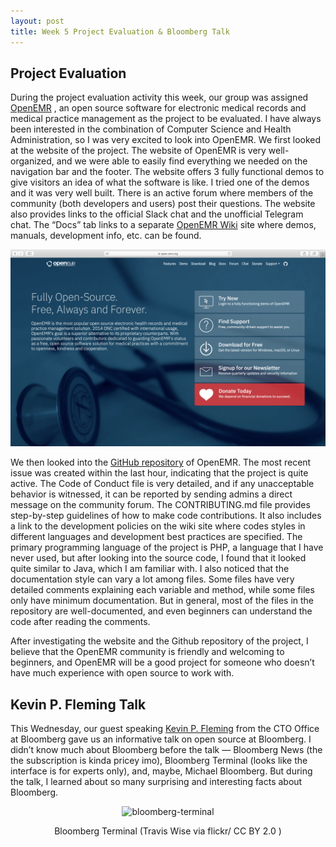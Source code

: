 ```yaml
---
layout: post
title: Week 5 Project Evaluation & Bloomberg Talk
---
```



## Project Evaluation
During the project evaluation activity this week, our group was assigned [OpenEMR](https://www.open-emr.org/) , an open source software for electronic medical records and medical practice management as the project to be evaluated. I have always been interested in the combination of Computer Science and Health Administration, so I was very excited to look into OpenEMR. We first looked at the website of the project. The website of OpenEMR is very well-organized, and we were able to easily find everything we needed on the navigation bar and the footer. The website offers 3 fully functional demos to give visitors an idea of what the software is like. I tried one of the demos and it was very well built. There is an active forum where members of the community (both developers and users) post their questions. The website also provides links to the official Slack chat and the unofficial Telegram chat. The “Docs” tab links to a separate [OpenEMR Wiki](https://www.open-emr.org/wiki/index.php/OpenEMR_Wiki_Home_Page) site where demos, manuals, development info, etc. can be found. 

![openEMR](../images/OpenEMR.png)

We then looked into the [GitHub repository](https://github.com/openemr/openemr) of OpenEMR. The most recent issue was created within the last hour, indicating that the project is quite active. The Code of Conduct file is very detailed, and if any unacceptable behavior is witnessed, it can be reported by sending admins a direct message on the community forum. The CONTRIBUTING.md file provides step-by-step guidelines of how to make code contributions. It also includes a link to the development policies on the wiki site where codes styles in different languages and development best practices are specified. The primary programming language of the project is PHP, a language that I have never used, but after looking into the source code, I found that it looked quite similar to Java, which I am familiar with. I also noticed that the documentation style can vary a lot among files. Some files have very detailed comments explaining each variable and method, while some files only have minimum documentation. But in general, most of the files in the repository are well-documented, and even beginners can understand the code after reading the comments. 

After investigating the website and the Github repository of the project, I believe that the OpenEMR community is friendly and welcoming to beginners, and OpenEMR will be a good project for someone who doesn’t have much experience with open source to work with. 

## Kevin P. Fleming Talk

This Wednesday, our guest speaking  [Kevin P. Fleming](https://www.linkedin.com/in/kpfleming/) from the CTO Office at Bloomberg gave us an informative talk on open source at Bloomberg. I didn’t know much about Bloomberg before the talk — Bloomberg News (the the subscription is kinda pricey imo), Bloomberg Terminal (looks like the interface is for experts only), and, maybe, Michael Bloomberg. But during the talk, I learned about so many surprising and interesting facts about Bloomberg.

<p align="center">
  <img alt="bloomberg-terminal" src="https://github.com/nyu-ossd-s20/sylviaji-weekly/blob/gh-pages/images/bloomberg-terminal.jpeg" width=80%>
  <br>
    <p align="center">Bloomberg Terminal (Travis Wise via flickr/ CC BY 2.0 )</p>
</p>


